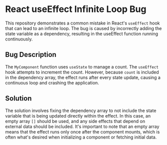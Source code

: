 # React useEffect Infinite Loop Bug
This repository demonstrates a common mistake in React's `useEffect` hook that can lead to an infinite loop. The bug is caused by incorrectly adding the state variable as a dependency, resulting in the useEffect function running continuously.

## Bug Description
The `MyComponent` function uses `useState` to manage a count. The `useEffect` hook attempts to increment the count. However, because `count` is included in the dependency array, the effect runs after every state update, causing a continuous loop and crashing the application.

## Solution
The solution involves fixing the dependency array to not include the state variable that is being updated directly within the effect. In this case, an empty array `[]` should be used, and any side effects that depend on external data should be included. It's important to note that an empty array means that the effect runs only once after the component mounts, which is often what's desired when initializing a component or fetching initial data.